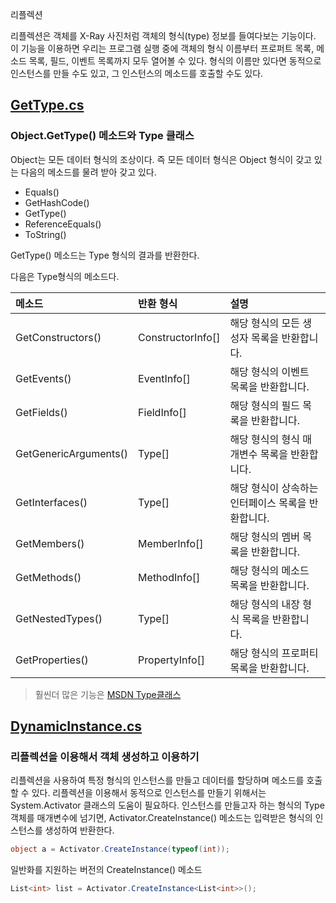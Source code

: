 리플렉션

리플렉션은 객체를 X-Ray 사진처럼 객체의 형식(type) 정보를 들여다보는 기능이다. 이 기능을 이용하면 우리는 프로그램 실행 중에 객체의 형식 이름부터 프로퍼트 목록, 메소드 목록, 필드, 이벤트 목록까지 모두 열어볼 수 있다. 형식의 이름만 있다면 동적으로 인스턴스를 만들 수도 있고, 그 인스턴스의 메소드를 호출할 수도 있다.

## [GetType.cs](https://github.com/twozeronine/Csharp_Study/blob/main/Reflection_Attribute/GetType.cs)

### Object.GetType() 메소드와 Type 클래스

Object는 모든 데이터 형식의 조상이다. 즉 모든 데이터 형식은 Object 형식이 갖고 있는 다음의 메소드를 물려 받아 갖고 있다.

- Equals()
- GetHashCode()
- GetType()
- ReferenceEquals()
- ToString()

GetType() 메소드는 Type 형식의 결과를 반환한다.

다음은 Type형식의 메소드다.

| 메소드                | 반환 형식         | 설명                                               |
| :-------------------- | :---------------- | :------------------------------------------------- |
| GetConstructors()     | ConstructorInfo[] | 해당 형식의 모든 생성자 목록을 반환합니다.         |
| GetEvents()           | EventInfo[]       | 해당 형식의 이벤트 목록을 반환합니다.              |
| GetFields()           | FieldInfo[]       | 해당 형식의 필드 목록을 반환합니다.                |
| GetGenericArguments() | Type[]            | 해당 형식의 형식 매개변수 목록을 반환합니다.       |
| GetInterfaces()       | Type[]            | 해당 형식이 상속하는 인터페이스 목록을 반환합니다. |
| GetMembers()          | MemberInfo[]      | 해당 형식의 멤버 목록을 반환합니다.                |
| GetMethods()          | MethodInfo[]      | 해당 형식의 메소드 목록을 반환합니다.              |
| GetNestedTypes()      | Type[]            | 해당 형식의 내장 형식 목록을 반환합니다.           |
| GetProperties()       | PropertyInfo[]    | 해당 형식의 프로퍼티 목록을 반환합니다.            |

> 훨씬더 많은 기능은 [MSDN Type클래스](https://docs.microsoft.com/ko-kr/dotnet/api/system.type?view=net-5.0)

## [DynamicInstance.cs](https://github.com/twozeronine/Csharp_Study/blob/main/Reflection_Attribute/DynamicInstance.cs)

### 리플렉션을 이용해서 객체 생성하고 이용하기

리플렉션을 사용하여 특정 형식의 인스턴스를 만들고 데이터를 할당하며 메소드를 호출 할 수 있다. 리플렉션을 이용해서 동적으로 인스턴스를 만들기 위해서는 System.Activator 클래스의 도움이 필요하다. 인스턴스를 만들고자 하는 형식의 Type 객체를 매개변수에 넘기면, Activator.CreateInstance() 메소드는 입력받은 형식의 인스턴스를 생성하여 반환한다.

```C#
object a = Activator.CreateInstance(typeof(int));
```

일반화를 지원하는 버전의 CreateInstance() 메소드

```C#
List<int> list = Activator.CreateInstance<List<int>>();
```
